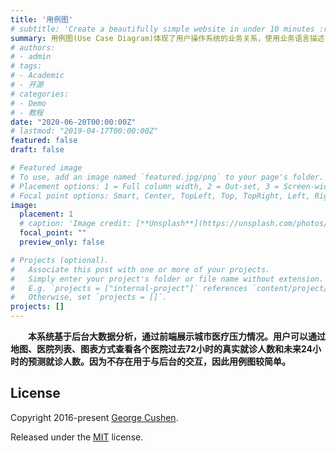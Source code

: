 ```yaml
---
title: '用例图'
# subtitle: 'Create a beautifully simple website in under 10 minutes :rocket:'
summary: 用例图(Use Case Diagram)体现了用户操作系统的业务关系，使用业务语言描述
# authors:
# - admin
# tags:
# - Academic
# - 开源
# categories:
# - Demo
# - 教程
date: "2020-06-20T00:00:00Z"
# lastmod: "2019-04-17T00:00:00Z"
featured: false
draft: false

# Featured image
# To use, add an image named `featured.jpg/png` to your page's folder.
# Placement options: 1 = Full column width, 2 = Out-set, 3 = Screen-width
# Focal point options: Smart, Center, TopLeft, Top, TopRight, Left, Right, BottomLeft, Bottom, BottomRight
image:
  placement: 1
  # caption: 'Image credit: [**Unsplash**](https://unsplash.com/photos/CpkOjOcXdUY)'
  focal_point: ""
  preview_only: false

# Projects (optional).
#   Associate this post with one or more of your projects.
#   Simply enter your project's folder or file name without extension.
#   E.g. `projects = ["internal-project"]` references `content/project/deep-learning/index.md`.
#   Otherwise, set `projects = []`.
projects: []
---
```


**&emsp;&emsp;本系统基于后台大数据分析，通过前端展示城市医疗压力情况。用户可以通过地图、医院列表、图表方式查看各个医院过去72小时的真实就诊人数和未来24小时的预测就诊人数。因为不存在用于与后台的交互，因此用例图较简单。**

## License

Copyright 2016-present [George Cushen](https://georgecushen.com).

Released under the [MIT](https://github.com/gcushen/hugo-academic/blob/master/LICENSE.md) license.
